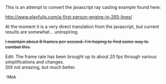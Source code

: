 This is an attempt to convert the javascript ray casting example found here:

http://www.playfuljs.com/a-first-person-engine-in-265-lines/

At the moment it is a very direct translation from the javascript, but current results are somewhat... uninspiring.

~~I maintain about 8 frames per second.  I'm hoping to find some way to combat this.~~

Edit: 
The frame rate has been brought up to about 20 fps through various simplifications and changes.  
Still not amazing, but much better.

-Mek